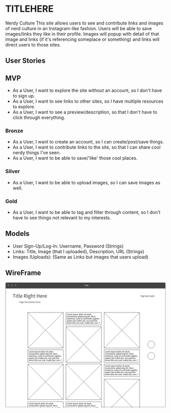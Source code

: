 # TITLEHERE 
Nerdy Culture
This site allows users to see and contribute links and images of nerd culture in an Instagram-like fashion. Users will be able to save images/links they like in their profile. Images will popup with detail of that image and links (if it's referencing someplace or something) and links will direct users to those sites. 

## User Stories

## MVP
* As a User, I want to explore the site without an account, so I don't have to sign up.
* As a User, I want to see links to other sites, so I have multiple resources to explore.
* As a User, I want to see a preview/description, so that I don't have to click through everything.

### Bronze
* As a User, I want to create an account, so I can create/post/save things.
* As a User, I want to contribute links to the site, so that I can share cool nerdy things I've seen.
* As a User, I want to be able to save/'like' those cool places.

### Silver 
* As a User, I want to be able to upload images, so I can save images as well.

### Gold
* As a User, I want to be able to tag and filter through content, so I don't have to see things not relevant to my interests.

## Models
  - User Sign-Up/Log-In: Username, Password (Strings)
  - Links: Title, Image (that I uploaded), Description, URL (Strings)
  - Images (Uploads): (Same as Links but images that users upload)

## WireFrame
![alt text](image.png)